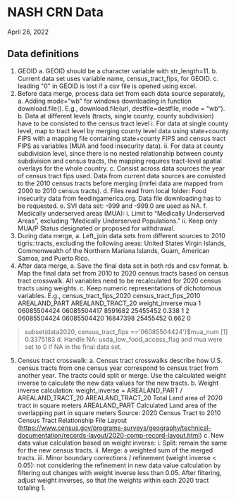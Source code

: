 # NASH CRN Data

April 26, 2022

## Data definitions

1.	GEOID 
a.	GEOID should be a character variable with str_length=11.
b.	Current data set uses variable name, census_tract_fips, for GEOID.
c.	leading "0" in GEOID is lost if a csv file is opened using excel.
2.	Before data merge, process data set from each data source separately,
a.	Adding mode="wb" for windows downloading in function download.file(). E.g., download.file(url, destfile=destfile, mode = "wb").
b.	Data at different levels (tracts, single county, county subdivision) have to be consisted to the census tract level
i.	For data at single county level, map to tract level by merging county level data using state+county FIPS with a mapping file containing state+county FIPS and census tract FIPS as variables (MUA and food insecurity data).
ii.	For data at county subdivision level, since there is no nested relationship between county subdivision and census tracts, the mapping requires tract-level spatial overlays for the whole country. 
c.	Consist across data sources the year of census tract fips used. Data from current data sources are consisted to the 2010 census tracts before merging (mrfei data are mapped from 2000 to 2010 census tracts).
d.	Files read from local folder: Food insecurity data from feedingamerica.org. Data file downloading has to be requested.
e.	SVI data set: -999 and -999.0 are used as NA.
f.	Medically underserved areas (MUA): 
i.	Limit to “Medically Underserved Areas”, excluding “Medically Underserved Populations.”
ii.	Keep only MUA/P Status designated or proposed for withdrawal.
3.	During data merge, 
a.	Left_join data sets from different sources to 2010 tigris::tracts, excluding the following areas: United States Virgin Islands, Commonwealth of the Northern Mariana Islands, Guam, American Samoa, and Puerto Rico.
4.	After data merge,
a.	Save the final data set in both rds and csv format.
b.	Map the final data set from 2010 to 2020 census tracts based on census tract crosswalk. All variables need to be recalculated for 2020 census tracts using weights. 
c.	Keep numeric representations of dichotomous variables. E.g., 
census_tract_fips_2020 census_tract_fips_2010 AREALAND_PART AREALAND_TRACT_20 weight_inverse mua
1 06085504424            06085504417                  8591682          25455452          0.338 1
2 06085504424            06085504420                 16847398          25455452          0.662 0
> subset(data2020, census_tract_fips =='06085504424')$mua_num
[1] 0.3375183
d.	Handle NA: usda_low_food_access_flag and mua were set to 0 if NA in the final data set.
5.	Census tract crosswalk:
a.	Census tract crosswalks describe how U.S. census tracts from one census year correspond to census tract from another year. The tracts could split or merge. Use the calculated weight inverse to calculate the new data values for the new tracts.
b.	Weight inverse calculation: weight_inverse = AREALAND_PART / AREALAND_TRACT_20
AREALAND_TRACT_20	Total Land area of 2020 tract in square meters
AREALAND_PART	Calculated Land area of the overlapping part in square meters
Source: 2020 Census Tract to 2010 Census Tract Relationship File Layout (https://www.census.gov/programs-surveys/geography/technical-documentation/records-layout/2020-comp-record-layout.html)
c.	New data value calculation based on weight inverse:
i.	Split: remain the same for the new census tracts.
ii.	Merge: a weighted sum of the merged tracts.
iii.	Minor boundary corrections / refinement (weight inverse < 0.05): not considering the refinement in new data value calculation by filtering out changes with weight inverse less than 0.05. After filtering, adjust weight inverses, so that the weights within each 2020 tract totaling 1.







